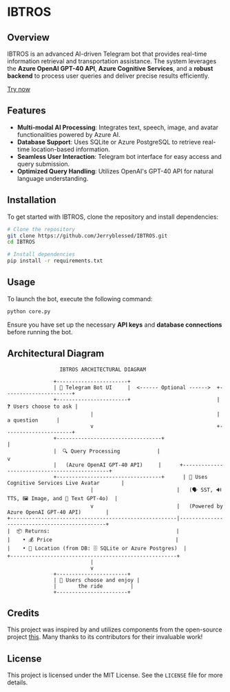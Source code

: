 # IBTROS

## Overview
IBTROS is an advanced AI-driven Telegram bot that provides real-time information retrieval and transportation assistance. The system leverages the **Azure OpenAI GPT-40 API**, **Azure Cognitive Services**, and a **robust backend** to process user queries and deliver precise results efficiently.

[Try now](https://t.me/IBmeal_bot)

## Features
- **Multi-modal AI Processing**: Integrates text, speech, image, and avatar functionalities powered by Azure AI.
- **Database Support**: Uses SQLite or Azure PostgreSQL to retrieve real-time location-based information.
- **Seamless User Interaction**: Telegram bot interface for easy access and query submission.
- **Optimized Query Handling**: Utilizes OpenAI's GPT-40 API for natural language understanding.

## Installation
To get started with IBTROS, clone the repository and install dependencies:

```sh
# Clone the repository
git clone https://github.com/Jerryblessed/IBTROS.git
cd IBTROS

# Install dependencies
pip install -r requirements.txt
```

## Usage
To launch the bot, execute the following command:

```sh
python core.py
```

Ensure you have set up the necessary **API keys** and **database connections** before running the bot.

## Architectural Diagram
```
                 IBTROS ARCHITECTURAL DIAGRAM

               +-----------------------+
               | 🤖 Telegram Bot UI     |  <------ Optional ------>  +----------------------+
               +-----------------------+                            | ❓ Users choose to ask |
                           |                                        |      a question      |
                           v                                        +----------------------+
               +----------------------------------+                            |
               |  🔍 Query Processing            |                            v
               |   (Azure OpenAI GPT-40 API)     |      +----------------------------------------------+
               +----------------------------------+      | 🧠 Uses Cognitive Services Live Avatar       |
                           |                           |   (🗣️ SST, 🔊 TTS, 🖼️ Image, and 📜 Text GPT-4o)  |
                           v                           |   (Powered by Azure OpenAI GPT-40 API)        |
+------------------------------------------------------|----------------------------------------------+
|  📦 Returns:                                         |
|    • 💰 Price                                        |
|    • 📍 Location (from DB: 🗄️ SQLite or Azure Postgres)  |
+------------------------------------------------------+
                           |
                           v
               +-----------------------+
               | 🚗 Users choose and enjoy |
               |       the ride         |
               +-----------------------+
```

## Credits
This project was inspired by and utilizes components from the open-source project [this](https://github.com/Steffo99/greed). Many thanks to its contributors for their invaluable work!

## License
This project is licensed under the MIT License. See the `LICENSE` file for more details.

